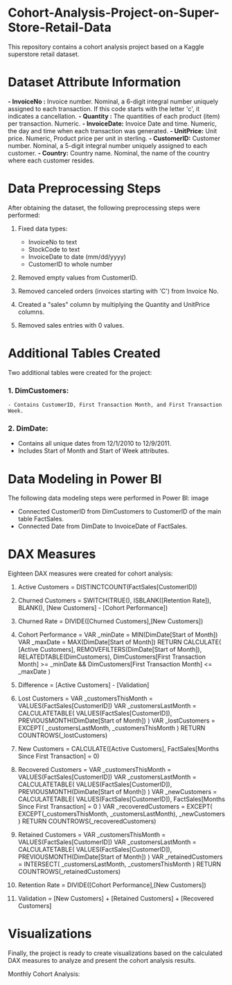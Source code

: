 # Cohort-Analysis-Project-on-Super-Store-Retail-Data

This repository contains a cohort analysis project based on a Kaggle superstore retail dataset.

# Dataset Attribute Information

**- InvoiceNo :** Invoice number. Nominal, a 6-digit integral number uniquely assigned to each transaction. If this code starts with the letter 'c', it indicates a cancellation.
**- Quantity :** The quantities of each product (item) per transaction. Numeric.
**- InvoiceDate:** Invoice Date and time. Numeric, the day and time when each transaction was generated.
**- UnitPrice:** Unit price. Numeric, Product price per unit in sterling.
**- CustomerID:** Customer number. Nominal, a 5-digit integral number uniquely assigned to each customer.
**- Country:** Country name. Nominal, the name of the country where each customer resides.

# Data Preprocessing Steps

After obtaining the dataset, the following preprocessing steps were performed:

1. Fixed data types:
   
   - InvoiceNo to text
   - StockCode to text
   - InvoiceDate to date (mm/dd/yyyy)
   - CustomerID to whole number

2. Removed empty values from CustomerID.

3. Removed canceled orders (invoices starting with 'C') from Invoice No.

4. Created a "sales" column by multiplying the Quantity and UnitPrice columns.

5. Removed sales entries with 0 values.

# Additional Tables Created

Two additional tables were created for the project:

### 1. DimCustomers:

    - Contains CustomerID, First Transaction Month, and First Transaction Week.

### 2. DimDate:

   - Contains all unique dates from 12/1/2010 to 12/9/2011.
   - Includes Start of Month and Start of Week attributes.

# Data Modeling in Power BI
The following data modeling steps were performed in Power BI: image
 
 - Connected CustomerID from DimCustomers to CustomerID of the main table FactSales.
 - Connected Date from DimDate to InvoiceDate of FactSales.
   
# DAX Measures
Eighteen DAX measures were created for cohort analysis:

1. Active Customers = DISTINCTCOUNT(FactSales[CustomerID])

2. Churned Customers = SWITCH(TRUE(), ISBLANK([Retention Rate]), BLANK(), [New Customers] - [Cohort Performance])

3. Churned Rate = DIVIDE([Churned Customers],[New Customers])

4. Cohort Performance = VAR _minDate = MIN(DimDate[Start of Month]) VAR _maxDate = MAX(DimDate[Start of Month]) RETURN CALCULATE( [Active Customers], REMOVEFILTERS(DimDate[Start of Month]), RELATEDTABLE(DimCustomers), DimCustomers[First Transaction Month] >= _minDate && DimCustomers[First Transaction Month] <= _maxDate )

5. Difference = [Active Customers] - [Validation]

6. Lost Customers = VAR _customersThisMonth = VALUES(FactSales[CustomerID]) VAR _customersLastMonth = CALCULATETABLE( VALUES(FactSales[CustomerID]), PREVIOUSMONTH(DimDate[Start of Month]) ) VAR _lostCustomers = EXCEPT( _customersLastMonth, _customersThisMonth ) RETURN COUNTROWS(_lostCustomers)

7. New Customers = CALCULATE([Active Customers], FactSales[Months Since First Transaction] = 0)

8. Recovered Customers = VAR _customersThisMonth = VALUES(FactSales[CustomerID]) VAR _customersLastMonth = CALCULATETABLE( VALUES(FactSales[CustomerID]), PREVIOUSMONTH(DimDate[Start of Month]) ) VAR _newCustomers = CALCULATETABLE( VALUES(FactSales[CustomerID]), FactSales[Months Since First Transaction] = 0 ) VAR _recoveredCustomers = EXCEPT( EXCEPT(_customersThisMonth, _customersLastMonth), _newCustomers ) RETURN COUNTROWS(_recoveredCustomers)

9. Retained Customers = VAR _customersThisMonth = VALUES(FactSales[CustomerID]) VAR _customersLastMonth = CALCULATETABLE( VALUES(FactSales[CustomerID]), PREVIOUSMONTH(DimDate[Start of Month]) ) VAR _retainedCustomers = INTERSECT( _customersLastMonth, _customersThisMonth ) RETURN COUNTROWS(_retainedCustomers)

10. Retention Rate = DIVIDE([Cohort Performance],[New Customers])

11. Validation =  [New Customers] + [Retained Customers] + [Recovered Customers]

# Visualizations
Finally, the project is ready to create visualizations based on the calculated DAX measures to analyze and present the cohort analysis results.

Monthly Cohort Analysis:
